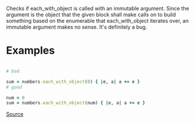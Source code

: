 
Checks if each_with_object is called with an immutable
argument. Since the argument is the object that the given block shall
make calls on to build something based on the enumerable that
each_with_object iterates over, an immutable argument makes no sense.
It's definitely a bug.

# Examples

```ruby

# bad

sum = numbers.each_with_object(0) { |e, a| a += e }
# good

num = 0
sum = numbers.each_with_object(num) { |e, a| a += e }
```

[Source](http://www.rubydoc.info/gems/rubocop/RuboCop/Cop/Lint/EachWithObjectArgument)